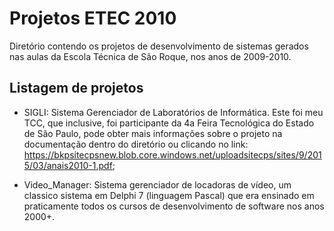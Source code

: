 # Projetos ETEC 2010

<p>Diretório contendo os projetos de desenvolvimento de sistemas gerados nas aulas da Escola Técnica de São Roque, nos anos de 2009-2010.</p>

## Listagem de projetos

- SIGLI: Sistema Gerenciador de Laboratórios de Informática. Este foi meu TCC, que inclusive, foi participante da 4a Feira Tecnológica do Estado de São Paulo, pode obter mais informações sobre o projeto na documentação dentro do diretório ou clicando no link: https://bkpsitecpsnew.blob.core.windows.net/uploadsitecps/sites/9/2015/03/anais2010-1.pdf;

- Video_Manager: Sistema gerenciador de locadoras de vídeo, um classico sistema em Delphi 7 (linguagem Pascal) que era ensinado em praticamente todos os cursos de desenvolvimento de software nos anos 2000+.
